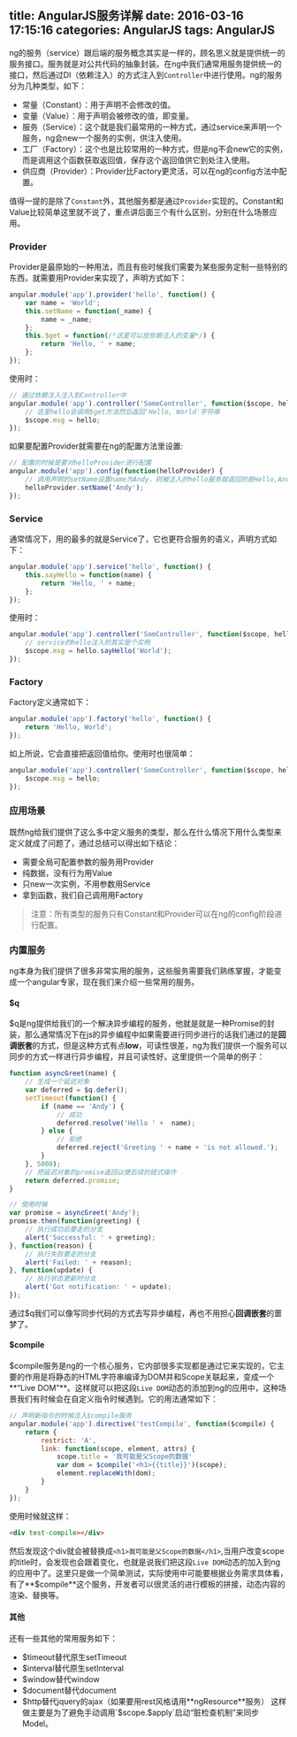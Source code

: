 title: AngularJS服务详解
date: 2016-03-16 17:15:16
categories: AngularJS
tags: AngularJS
---

ng的服务（service）跟后端的服务概念其实是一样的，顾名思义就是提供统一的服务接口。服务就是对公共代码的抽象封装。在ng中我们通常用服务提供统一的接口，然后通过DI（依赖注入）的方式注入到`Controller`中进行使用。ng的服务分为几种类型，如下：
- 常量（Constant）：用于声明不会修改的值。
- 变量（Value）：用于声明会被修改的值，即变量。
- 服务（Service）：这个就是我们最常用的一种方式，通过service来声明一个服务，ng会new一个服务的实例，供注入使用。
- 工厂（Factory）：这个也是比较常用的一种方式，但是ng不会new它的实例，而是调用这个函数获取返回值，保存这个返回值供它到处注入使用。
- 供应商（Provider）：Provider比Factory更灵活，可以在ng的config方法中配置。

<!-- more -->

值得一提的是除了`Constant`外，其他服务都是通过`Provider`实现的。Constant和Value比较简单这里就不说了，重点讲后面三个有什么区别，分别在什么场景应用。

### Provider
Provider是最原始的一种用法，而且有些时候我们需要为某些服务定制一些特别的东西，就需要用Provider来实现了，声明方式如下：
```javascript
angular.module('app').provider('hello', function() {
	var name = 'World';
	this.setName = function(_name) {
		name = _name;
	};
	this.$get = function(/*这里可以放依赖注入的变量*/) {
		return 'Hello, ' + name;
	};
});
```
使用时：
```javascript
// 通过依赖注入注入到Controller中
angular.module('app').controller('SomeController', function($scope, hello) {
	// 这里hello会调用$get方法然后返回'Hello, World'字符串
	$scope.msg = hello;
});
```
如果要配置Provider就需要在ng的配置方法里设置:
```javascript
// 配置的时候是要对helloProvider进行配置
angular.module('app').config(function(helloProvider) {
	// 调用声明的setName设置name为Andy，则被注入的hello服务就返回的是Hello,Andy
	helloProvider.setName('Andy');
});
```
### Service
通常情况下，用的最多的就是Service了，它也更符合服务的语义，声明方式如下：
```javascript
angular.module('app').service('hello', function() {
	this.sayHello = function(name) {
		return 'Hello, ' + name;
	};
});
```
使用时：
```javascript
angular.module('app').controller('SomController', function($scope, hello) {
	// service的hello注入的其实是个实例
	$scope.msg = hello.sayHello('World');
});
```
### Factory
Factory定义通常如下：
```javascript
angular.module('app').factory('hello', function() {
	return 'Hello, World';
});
```
如上所说，它会直接把返回值给你。使用时也很简单：
```javascript
angular.module('app').controller('SomeController', function($scope, hello) {
	$scope.msg = hello;
});
```

### 应用场景
既然ng给我们提供了这么多中定义服务的类型，那么在什么情况下用什么类型来定义就成了问题了，通过总结可以得出如下结论：
- 需要全局可配置参数的服务用Provider
- 纯数据，没有行为用Value
- 只new一次实例，不用参数用Service
- 拿到函数，我们自己调用用Factory

> 注意：所有类型的服务只有Constant和Provider可以在ng的config阶段进行配置。

### 内置服务
ng本身为我们提供了很多非常实用的服务，这些服务需要我们熟练掌握，才能变成一个angular专家，现在我们来介绍一些常用的服务。

#### $q
$q是ng提供给我们的一个解决异步编程的服务，他就是就是一种Promise的封装，那么通常情况下在js的异步编程中如果需要进行同步进行的话我们通过的是**回调嵌套**的方式，但是这种方式有点**low**，可读性很差，ng为我们提供一个服务可以同步的方式一样进行异步编程，并且可读性好。这里提供一个简单的例子：
```javascript
function asyncGreet(name) {
	// 生成一个延迟对象
	var deferred = $q.defer();
	setTimeout(function() {
		if (name == 'Andy') {
			// 成功
			deferred.resolve('Hello ' +  name);
		} else {
			// 拒绝
			deferred.reject('Greeting ' + name + 'is not allowed.');
		}
	}, 5000);
	// 把延迟对象的promise返回以便后续的链式操作
	return deferred.promise;
}

// 使用时候
var promise = asyncGreet('Andy');
promise.then(function(greeting) {
	// 执行成功后要走的分支
	alert('Successful: ' + greeting);
}, function(reason) {
	// 执行失败要走的分支
	alert('Failed: ' + reason);
}, function(update) {
	// 执行状态更新时分支
	alert('Got notification: ' + update);
});
```
通过$q我们可以像写同步代码的方式去写异步编程，再也不用担心**回调嵌套**的噩梦了。

#### $compile
$compile服务是ng的一个核心服务，它内部很多实现都是通过它来实现的，它主要的作用是将静态的HTML字符串编译为DOM并和Scope关联起来，变成一个**“Live DOM”**。这样就可以把这段`Live DOM`动态的添加到ng的应用中，这种场景我们有时候会在自定义指令时候遇到。它的用法通常如下：
```javascript
// 声明新指令的时候注入$compile服务
angular.module('app').directive('testCompile', function($compile) {
	return {
		restrict: 'A',
		link: function(scope, element, attrs) {
			scope.title = '我可能是父Scope的数据'
			var dom = $compile('<h1>{{title}}')(scope);
			element.replaceWith(dom);
		}
	}
});
```
使用时候就这样：
```html
<div test-compile></div>
```
然后发现这个div就会被替换成`<h1>我可能是父Scope的数据</h1>`,当用户改变scope的title时，会发现也会跟着变化，也就是说我们把这段`Live DOM`动态的加入到ng的应用中了。这里只是做一个简单测试，实际使用中可能要根据业务需求具体看，有了**$compile**这个服务，开发者可以很灵活的进行模板的拼接，动态内容的渲染、替换等。

#### 其他
还有一些其他的常用服务如下：
- $timeout替代原生setTimeout
- $interval替代原生setInterval
- $window替代window
- $document替代document
- $http替代jquery的ajax（如果要用rest风格请用**ngResource**服务）
这样做主要是为了避免手动调用`$scope.$apply`启动“脏检查机制”来同步Model。
